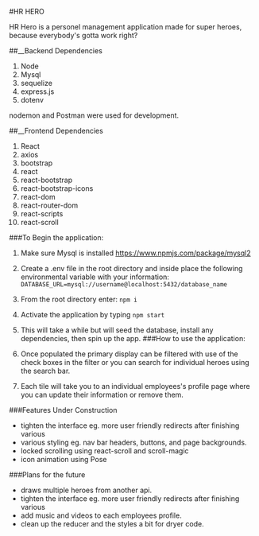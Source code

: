 #HR HERO

HR Hero is a personel management application made for super heroes, because everybody's gotta work right?

##__Backend Dependencies
1. Node
2. Mysql
3. sequelize
4. express.js
5. dotenv

nodemon and Postman were used for development.

##__Frontend Dependencies
1. React
2. axios
3. bootstrap
4. react
5. react-bootstrap
6. react-bootstrap-icons 
7. react-dom
8. react-router-dom
9. react-scripts
10. react-scroll

###To Begin the application:
1. Make sure Mysql is installed https://www.npmjs.com/package/mysql2

2. Create a .env file in the root directory and inside place the following environmental variable with your information: 
`DATABASE_URL=mysql://username@localhost:5432/database_name`

3. From the root directory enter: `npm i`

4. Activate the application by typing
`npm start`
5.  This will take a while but will seed the database, install any dependencies, then spin up the app. 
###How to use the application:

1.  Once populated the primary display can be filtered with use of the check boxes in the filter or you can search for individual heroes using the search bar.

2. Each tile will take you to an individual employees's profile page where you can update their information or remove them.

###Features Under Construction
- tighten the interface eg. more user friendly redirects after finishing various 
- various styling eg. nav bar headers, buttons, and page backgrounds.
- locked scrolling using react-scroll and scroll-magic
- icon animation using Pose

###Plans for the future
- draws multiple heroes from another api.
- tighten the interface eg. more user friendly redirects after finishing various 
- add music and videos to each employees profile.
- clean up the reducer and the styles a bit for dryer code.

